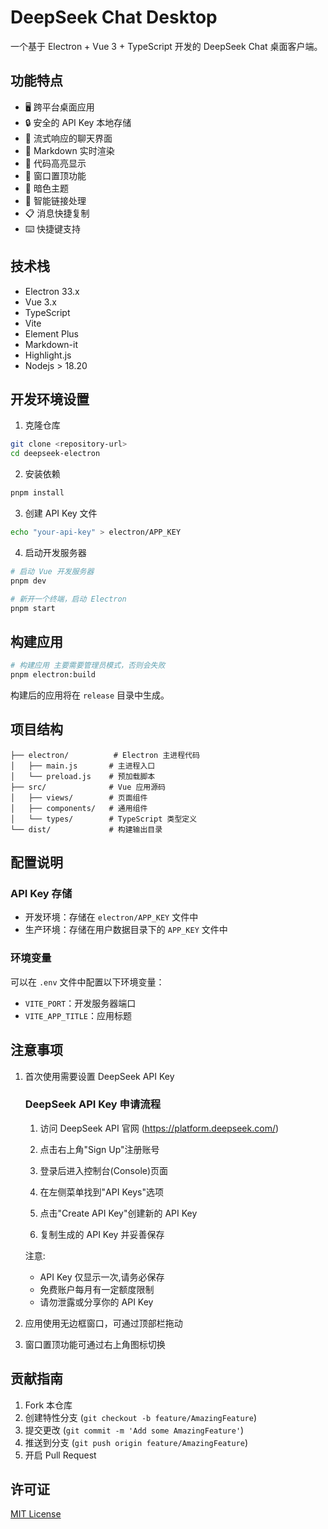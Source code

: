 # DeepSeek Chat Desktop

一个基于 Electron + Vue 3 + TypeScript 开发的 DeepSeek Chat 桌面客户端。

## 功能特点

- 🖥️ 跨平台桌面应用
- 🔒 安全的 API Key 本地存储
- 💬 流式响应的聊天界面
- 📝 Markdown 实时渲染
- 🎨 代码高亮显示
- 📌 窗口置顶功能
- 🌙 暗色主题
- 🔗 智能链接处理
- 📋 消息快捷复制
- ⌨️ 快捷键支持

## 技术栈

- Electron 33.x
- Vue 3.x
- TypeScript
- Vite
- Element Plus
- Markdown-it
- Highlight.js
- Nodejs > 18.20

## 开发环境设置

1. 克隆仓库

```bash
git clone <repository-url>
cd deepseek-electron
```

2. 安装依赖

```bash
pnpm install
```

3. 创建 API Key 文件

```bash
echo "your-api-key" > electron/APP_KEY
```

4. 启动开发服务器

```bash
# 启动 Vue 开发服务器
pnpm dev

# 新开一个终端，启动 Electron
pnpm start
```

## 构建应用

```bash
# 构建应用 主要需要管理员模式，否则会失败
pnpm electron:build
```

构建后的应用将在 `release` 目录中生成。

## 项目结构

```
├── electron/          # Electron 主进程代码
│   ├── main.js       # 主进程入口
│   └── preload.js    # 预加载脚本
├── src/              # Vue 应用源码
│   ├── views/        # 页面组件
│   ├── components/   # 通用组件
│   └── types/        # TypeScript 类型定义
└── dist/             # 构建输出目录
```

## 配置说明

### API Key 存储

- 开发环境：存储在 `electron/APP_KEY` 文件中
- 生产环境：存储在用户数据目录下的 `APP_KEY` 文件中

### 环境变量

可以在 `.env` 文件中配置以下环境变量：

- `VITE_PORT`：开发服务器端口
- `VITE_APP_TITLE`：应用标题

## 注意事项

1. 首次使用需要设置 DeepSeek API Key

   ### DeepSeek API Key 申请流程

   1. 访问 DeepSeek API 官网 (https://platform.deepseek.com/)

   2. 点击右上角"Sign Up"注册账号

   3. 登录后进入控制台(Console)页面

   4. 在左侧菜单找到"API Keys"选项

   5. 点击"Create API Key"创建新的 API Key

   6. 复制生成的 API Key 并妥善保存

   注意:

   - API Key 仅显示一次,请务必保存
   - 免费账户每月有一定额度限制
   - 请勿泄露或分享你的 API Key

2. 应用使用无边框窗口，可通过顶部栏拖动
3. 窗口置顶功能可通过右上角图标切换

## 贡献指南

1. Fork 本仓库
2. 创建特性分支 (`git checkout -b feature/AmazingFeature`)
3. 提交更改 (`git commit -m 'Add some AmazingFeature'`)
4. 推送到分支 (`git push origin feature/AmazingFeature`)
5. 开启 Pull Request

## 许可证

[MIT License](LICENSE)
